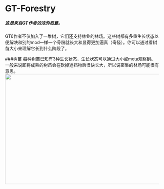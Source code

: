 # GT-Forestry
##### 这是来自GT作者浓浓的恶意。
GT6作者不仅加入了一堆树，它们还支持林业的林场。这些树都有多重生长状态以便解决和别的mod一样一个骨粉就长大和显得更加逼真（奇怪）。你可以通过看树苗大小来理解它长到什么阶段了。

###树苗
每种树苗已知有3种生长状态，生长状态可以通过大小或meta观察到。一般来说即将成熟的树苗会在砍掉遮挡物后很快长大，所以说密集的林场可能很有意思。
<img src="assets/.png" width="640" height=360 />
